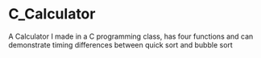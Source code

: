 # C_Calculator
A Calculator I made in a C programming class, has four functions and can demonstrate timing differences between quick sort and bubble sort
